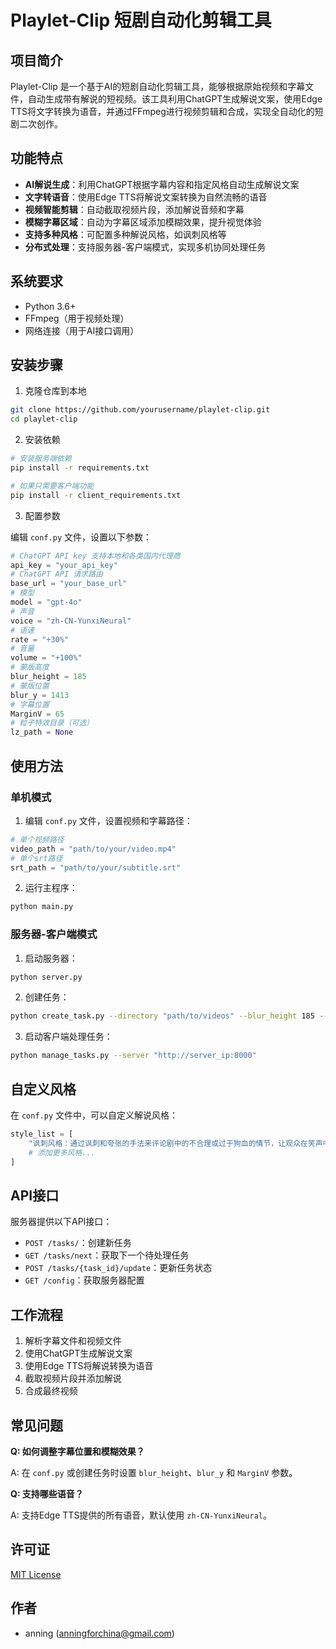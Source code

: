 # Playlet-Clip 短剧自动化剪辑工具

## 项目简介

Playlet-Clip 是一个基于AI的短剧自动化剪辑工具，能够根据原始视频和字幕文件，自动生成带有解说的短视频。该工具利用ChatGPT生成解说文案，使用Edge TTS将文字转换为语音，并通过FFmpeg进行视频剪辑和合成，实现全自动化的短剧二次创作。

## 功能特点

- **AI解说生成**：利用ChatGPT根据字幕内容和指定风格自动生成解说文案
- **文字转语音**：使用Edge TTS将解说文案转换为自然流畅的语音
- **视频智能剪辑**：自动截取视频片段，添加解说音频和字幕
- **模糊字幕区域**：自动为字幕区域添加模糊效果，提升视觉体验
- **支持多种风格**：可配置多种解说风格，如讽刺风格等
- **分布式处理**：支持服务器-客户端模式，实现多机协同处理任务

## 系统要求

- Python 3.6+
- FFmpeg（用于视频处理）
- 网络连接（用于AI接口调用）

## 安装步骤

1. 克隆仓库到本地

```bash
git clone https://github.com/yourusername/playlet-clip.git
cd playlet-clip
```

2. 安装依赖

```bash
# 安装服务端依赖
pip install -r requirements.txt

# 如果只需要客户端功能
pip install -r client_requirements.txt
```

3. 配置参数

编辑 `conf.py` 文件，设置以下参数：

```python
# ChatGPT API key 支持本地和各类国内代理商
api_key = "your_api_key"
# ChatGPT API 请求路由
base_url = "your_base_url"
# 模型
model = "gpt-4o"
# 声音
voice = "zh-CN-YunxiNeural"
# 语速
rate = "+30%"
# 音量
volume = "+100%"
# 蒙版高度
blur_height = 185
# 蒙版位置
blur_y = 1413
# 字幕位置
MarginV = 65
# 粒子特效目录（可选）
lz_path = None
```

## 使用方法

### 单机模式

1. 编辑 `conf.py` 文件，设置视频和字幕路径：

```python
# 单个视频路径
video_path = "path/to/your/video.mp4"
# 单个srt路径
srt_path = "path/to/your/subtitle.srt"
```

2. 运行主程序：

```bash
python main.py
```

### 服务器-客户端模式

1. 启动服务器：

```bash
python server.py
```

2. 创建任务：

```bash
python create_task.py --directory "path/to/videos" --blur_height 185 --blur_y 1413 --MarginV 65
```

3. 启动客户端处理任务：

```bash
python manage_tasks.py --server "http://server_ip:8000"
```

## 自定义风格

在 `conf.py` 文件中，可以自定义解说风格：

```python
style_list = [
    "讽刺风格：通过讽刺和夸张的手法来评论剧中的不合理或过于狗血的情节，让观众在笑声中进行思考。",
    # 添加更多风格...
]
```

## API接口

服务器提供以下API接口：

- `POST /tasks/`：创建新任务
- `GET /tasks/next`：获取下一个待处理任务
- `POST /tasks/{task_id}/update`：更新任务状态
- `GET /config`：获取服务器配置

## 工作流程

1. 解析字幕文件和视频文件
2. 使用ChatGPT生成解说文案
3. 使用Edge TTS将解说转换为语音
4. 截取视频片段并添加解说
5. 合成最终视频

## 常见问题

**Q: 如何调整字幕位置和模糊效果？**

A: 在 `conf.py` 或创建任务时设置 `blur_height`、`blur_y` 和 `MarginV` 参数。

**Q: 支持哪些语音？**

A: 支持Edge TTS提供的所有语音，默认使用 `zh-CN-YunxiNeural`。

## 许可证

[MIT License](LICENSE)

## 作者

- anning (anningforchina@gmail.com)
